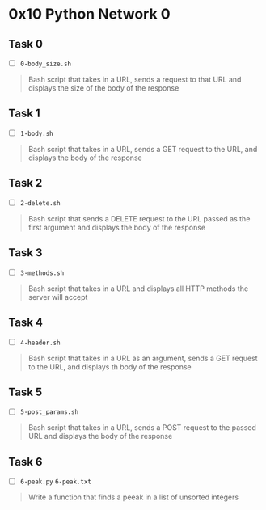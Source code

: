 # 0x10 Python Network 0

## Task 0
- [ ] `0-body_size.sh`
> Bash script that takes in a URL, sends a request to that URL and displays
> the size of the body of the response

## Task 1
- [ ] `1-body.sh`
> Bash script that takes in a URL, sends a GET request to the URL,
> and displays the body of the response

## Task 2
- [ ] `2-delete.sh`
> Bash script that sends a DELETE request to the URL passed as the
> first argument and displays the body of the response

## Task 3
- [ ] `3-methods.sh`
> Bash script that takes in a URL and displays all HTTP methods
> the server will accept

## Task 4
- [ ] `4-header.sh`
> Bash script that takes in a URL as an argument, sends a GET request to
> the URL, and displays th body of the response

## Task 5
- [ ] `5-post_params.sh`
> Bash script that takes in a URL, sends a POST request to the passed URL
> and displays the body of the response

## Task 6
- [ ] `6-peak.py` `6-peak.txt`
> Write a function that finds a peeak in a list of unsorted integers
